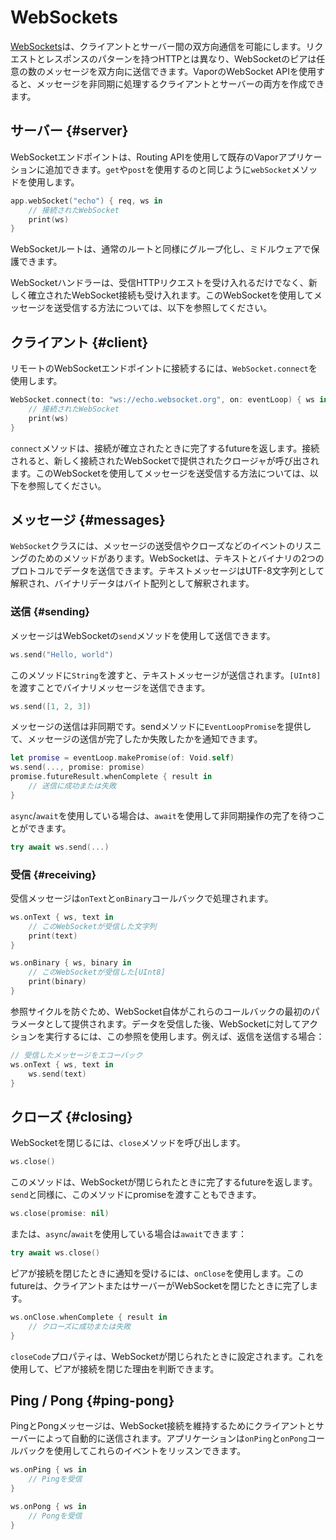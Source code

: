 # WebSockets

[WebSockets](https://ja.wikipedia.org/wiki/WebSocket)は、クライアントとサーバー間の双方向通信を可能にします。リクエストとレスポンスのパターンを持つHTTPとは異なり、WebSocketのピアは任意の数のメッセージを双方向に送信できます。VaporのWebSocket APIを使用すると、メッセージを非同期に処理するクライアントとサーバーの両方を作成できます。

## サーバー {#server}

WebSocketエンドポイントは、Routing APIを使用して既存のVaporアプリケーションに追加できます。`get`や`post`を使用するのと同じように`webSocket`メソッドを使用します。

```swift
app.webSocket("echo") { req, ws in
    // 接続されたWebSocket
    print(ws)
}
```

WebSocketルートは、通常のルートと同様にグループ化し、ミドルウェアで保護できます。

WebSocketハンドラーは、受信HTTPリクエストを受け入れるだけでなく、新しく確立されたWebSocket接続も受け入れます。このWebSocketを使用してメッセージを送受信する方法については、以下を参照してください。

## クライアント {#client}

リモートのWebSocketエンドポイントに接続するには、`WebSocket.connect`を使用します。

```swift
WebSocket.connect(to: "ws://echo.websocket.org", on: eventLoop) { ws in
    // 接続されたWebSocket
    print(ws)
}
```

`connect`メソッドは、接続が確立されたときに完了するfutureを返します。接続されると、新しく接続されたWebSocketで提供されたクロージャが呼び出されます。このWebSocketを使用してメッセージを送受信する方法については、以下を参照してください。

## メッセージ {#messages}

`WebSocket`クラスには、メッセージの送受信やクローズなどのイベントのリスニングのためのメソッドがあります。WebSocketは、テキストとバイナリの2つのプロトコルでデータを送信できます。テキストメッセージはUTF-8文字列として解釈され、バイナリデータはバイト配列として解釈されます。

### 送信 {#sending}

メッセージはWebSocketの`send`メソッドを使用して送信できます。

```swift
ws.send("Hello, world")
```

このメソッドに`String`を渡すと、テキストメッセージが送信されます。`[UInt8]`を渡すことでバイナリメッセージを送信できます。

```swift
ws.send([1, 2, 3])
```

メッセージの送信は非同期です。sendメソッドに`EventLoopPromise`を提供して、メッセージの送信が完了したか失敗したかを通知できます。

```swift
let promise = eventLoop.makePromise(of: Void.self)
ws.send(..., promise: promise)
promise.futureResult.whenComplete { result in
    // 送信に成功または失敗
}
```

`async`/`await`を使用している場合は、`await`を使用して非同期操作の完了を待つことができます。

```swift
try await ws.send(...)
```

### 受信 {#receiving}

受信メッセージは`onText`と`onBinary`コールバックで処理されます。

```swift
ws.onText { ws, text in
    // このWebSocketが受信した文字列
    print(text)
}

ws.onBinary { ws, binary in
    // このWebSocketが受信した[UInt8]
    print(binary)
}
```

参照サイクルを防ぐため、WebSocket自体がこれらのコールバックの最初のパラメータとして提供されます。データを受信した後、WebSocketに対してアクションを実行するには、この参照を使用します。例えば、返信を送信する場合：

```swift
// 受信したメッセージをエコーバック
ws.onText { ws, text in
    ws.send(text)
}
```

## クローズ {#closing}

WebSocketを閉じるには、`close`メソッドを呼び出します。

```swift
ws.close()
```

このメソッドは、WebSocketが閉じられたときに完了するfutureを返します。`send`と同様に、このメソッドにpromiseを渡すこともできます。

```swift
ws.close(promise: nil)
```

または、`async`/`await`を使用している場合は`await`できます：

```swift
try await ws.close()
```

ピアが接続を閉じたときに通知を受けるには、`onClose`を使用します。このfutureは、クライアントまたはサーバーがWebSocketを閉じたときに完了します。

```swift
ws.onClose.whenComplete { result in
    // クローズに成功または失敗
}
```

`closeCode`プロパティは、WebSocketが閉じられたときに設定されます。これを使用して、ピアが接続を閉じた理由を判断できます。

## Ping / Pong {#ping-pong}

PingとPongメッセージは、WebSocket接続を維持するためにクライアントとサーバーによって自動的に送信されます。アプリケーションは`onPing`と`onPong`コールバックを使用してこれらのイベントをリッスンできます。

```swift
ws.onPing { ws in 
    // Pingを受信
}

ws.onPong { ws in
    // Pongを受信
}
```